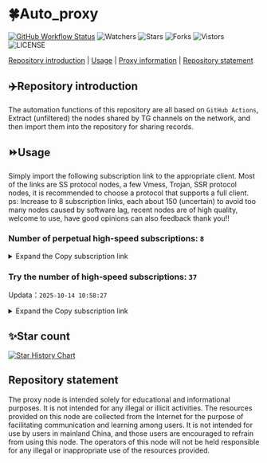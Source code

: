 # 🍀Auto_proxy
[![GitHub Workflow Status](https://img.shields.io/github/actions/workflow/status/PangTouY00/Auto_proxy/main.yml?branch=main)](https://github.com/PangTouY00/Auto_proxy/actions/workflows/main.yml?branch=main) 
![Watchers](https://img.shields.io/github/watchers/w1770946466/Auto_proxy) ![Stars](https://img.shields.io/github/stars/PangTouY00/Auto_proxy) ![Forks](https://img.shields.io/github/forks/w1770946466/Auto_proxy) ![Vistors](https://visitor-badge.laobi.icu/badge?page_id=PangTouY00.Auto_proxy) ![LICENSE](https://img.shields.io/badge/license-CC%20BY--SA%204.0-green.svg)

[Repository introduction](https://github.com/PangTouY00/Auto_proxy#Repositoryintroduction) | [Usage](https://github.com/PangTouY00/Auto_proxy#Usage) | [Proxy information](https://github.com/PangTouY00/Auto_proxy#Proxyinformation) | [Repository statement](https://github.com/PangTouY00/Auto_proxy#Repositorystatement)

## ✈️Repository introduction
The automation functions of this repository are all based on `GitHub Actions`,
Extract (unfiltered) the nodes shared by TG channels on the network, and then import them into the repository for sharing records.

## ⏩Usage
Simply import the following subscription link to the appropriate client. Most of the links are SS protocol nodes, a few Vmess, Trojan, SSR protocol nodes, it is recommended to choose a protocol that supports a full client.
ps: Increase to 8 subscription links, each about 150 (uncertain) to avoid too many nodes caused by software lag, recent nodes are of high quality, welcome to use, have good opinions can also feedback thank you!!

### Number of perpetual high-speed subscriptions: `8`

<details>
  <summary>Expand the Copy subscription link</summary>

  
- [Multiprotocol Base64 encoding](https://raw.githubusercontent.com/PangTouY00/Auto_proxy/main/Long_term_subscription1)
`https://raw.githubusercontent.com/PangTouY00/Auto_proxy/main/Long_term_subscription_num`
`Total number of merge nodes: 298`

- [Multiprotocol Base64 encoding](https://raw.githubusercontent.com/PangTouY00/Auto_proxy/main/Long_term_subscription1)
`https://raw.githubusercontent.com/PangTouY00/Auto_proxy/main/Long_term_subscription1`
`Total number of merge nodes: 38`

- [Multiprotocol Base64 encoding](https://raw.githubusercontent.com/PangTouY00/Auto_proxy/main/Long_term_subscription2)
`https://raw.githubusercontent.com/PangTouY00/Auto_proxy/main/Long_term_subscription2`
`Total number of merge nodes: 38`

- [Multiprotocol Base64 encoding](https://raw.githubusercontent.com/PangTouY00/Auto_proxy/main/Long_term_subscription3)
`https://raw.githubusercontent.com/PangTouY00/Auto_proxy/main/Long_term_subscription3`
`Total number of merge nodes: 38`

- [Multiprotocol Base64 encoding](https://raw.githubusercontent.com/PangTouY00/Auto_proxy/main/Long_term_subscription4)
`https://raw.githubusercontent.com/PangTouY00/Auto_proxy/main/Long_term_subscription4`
`Total number of merge nodes: 38`

- [Multiprotocol Base64 encoding](https://raw.githubusercontent.comPangTouY00/Auto_proxy/main/Long_term_subscription5)
`https://raw.githubusercontent.com/PangTouY00/Auto_proxy/main/Long_term_subscription5`
`Total number of merge nodes: 38`

- [Multiprotocol Base64 encoding](https://raw.githubusercontent.com/PangTouY00/Auto_proxy/main/Long_term_subscription6)
`https://raw.githubusercontent.com/PangTouY00/Auto_proxy/main/Long_term_subscription6`
`Total number of merge nodes: 38`

- [Multiprotocol Base64 encoding](https://raw.githubusercontent.com/PangTouY00/Auto_proxy/main/Long_term_subscription7)
`https://raw.githubusercontent.com/PangTouY00/Auto_proxy/main/Long_term_subscription7`
`Total number of merge nodes: 38`

- [Multiprotocol Base64 encoding](https://raw.githubusercontent.com/PangTouY00/Auto_proxy/main/Long_term_subscription8)
`https://raw.githubusercontent.com/PangTouY00/Auto_proxy/main/Long_term_subscription8`
`Total number of merge nodes: 32`

- [Clash subscription](https://raw.githubusercontent.com/PangTouY00/Auto_proxy/main/Long_term_subscription2.yaml)
`https://raw.githubusercontent.com/PangTouY00/Auto_proxy/main/Long_term_subscription1.yaml`


- [Clash subscription](https://raw.githubusercontent.com/PangTouY00/Auto_proxy/main/Long_term_subscription2.yaml)
`https://raw.githubusercontent.com/PangTouY00/Auto_proxy/main/Long_term_subscription2.yaml`


- [Clash subscription](https://raw.githubusercontent.com/PangTouY00/Auto_proxy/main/Long_term_subscription3.yaml)
`https://raw.githubusercontent.com/PangTouY00/Auto_proxy/main/Long_term_subscription3.yaml`
  
</details>

### Try the number of high-speed subscriptions: `37`
Updata：`2025-10-14 10:58:27`


<details>
  <summary>Expand the Copy subscription link</summary>  











































































































































































































































































































































































































































































































































































































































































































































































































































































































































































































































































































































































































































































































































































































































































































































































































































































































































































































































































































































































































































































































































































































































































































































































































































































































































































































































































































































































































































































































































































































































































































































































































































































































































































































































































































































































































































































































































































































































































































































































































































































































































































































































































































































































































































































































































































































































































































































































































































































































































































































































































































































































































































































































































































































































































































































































































































































































































































































































































































































































































































































































































































































































































































































































































































































































































































































































































































































































































































































































































































































































































































































































































































































































































































































































































































































































































































































































































































































































































































































































































































































































































































































































































































































































































































































































































































































































































































































































































































































































































































































































































































































































































































































































































































































































































































































































































































































































































































































































































































































































































































































































































































































































































































































































































































































































































































































































































































































































































































































































































































































































































































































































































































































































































































































































































































































































































































































































































































































































































































































































































































































































































































































































































































































































































































































































































































































































































































































































































































































































































































































































































































































































































































































































































































































































































































































































































































































































































































































































































































































































































































































































































































































































































































































































































































































































































































































































































































































































































































































































































































































































































































































































































































































































































































































































































































































































































































































































































































































































































































































































































































































































































































































































































































































































































































































































































































































































































































































































































































































































































































































































































































































































































































































































































































































































































































































































































































































































































































































































































































































































































































































































































































































































































































































































































































































































































































































































































































































































































































































































































































































































































































































































































































































































































































































































































































































































































































































































































































































































































































































































































































































































































































































































































































































































































































































































































































































































































































































































































































































































































































































































































































































































































































































































































































































































































































































































































































































































































































































































































































































































































































































































































































































































































































































































































































































































































































































































































































































































































































































































































































































































































































































































































































































































































































































































































































































































































































































































































































































































































































































































































































































































































































































































































































































































































































































































































































































































































































































































































































































































































































































































































































































































































































































































































































































































































































































































































































































































































































>Trial subscription：
`https://jshaha.xxttx.cn/api/v1/client/subscribe?token=80f193e4399fc0c96048f3b07bd59e89`




>Trial subscription：
`https://jsxixi001.xxssx.cn/api/v1/client/subscribe?token=47e383e9efdd809c692a7a8168b44ef5`




>Trial subscription：
`https://xyjs1.buzz/api/v1/client/subscribe?token=55412ece5df4a0483bb69367e1d0faa2`




>Trial subscription：
`https://ylccloud.top/api/v1/client/subscribe?token=5410132d7be1bfe4993f09a84b8a1c8f`




>Trial subscription：
`https://www.eeevpn.com/api/v1/client/subscribe?token=cbf9a34f8492deb70fc5d56e68895193`




>Trial subscription：
`https://xiaoby.com/api/v1/client/subscribe?token=47a57da9dc5af46d815328cd93142fcc`




>Trial subscription：
`https://slianvpn.com/api/v1/client/subscribe?token=51fb6b7b1b2a3d634fd3bc134cefd10d`




>Trial subscription：
`https://user.ivnz.ir/api/v1/client/subscribe?token=6827b9f7fad931d428e1695ba9b54a5a`




>Trial subscription：
`https://dashuai.us/api/v1/client/subscribe?token=d0a5ada0a6abde8741a5e8dac986e1e1`




>Trial subscription：
`https://www.louwangzhiyu.org/api/v1/client/subscribe?token=d937b2701d928a6f0d02ff0478e931fc`




>Trial subscription：
`https://xixixi003.hjsbssbsbsbsbs.sbs/api/v1/client/subscribe?token=b437fd1704d094ebd857bff28b6735ea`




>Trial subscription：
`https://old-v2b.linkedton.com/api/v1/client/subscribe?token=530dabc92930874c57da3fe5f92f62e5`




>Trial subscription：
`http://tinnyrick8888.com/api/v1/client/subscribe?token=21df2f6c3400afd4318e9b08b2fb3dc1`




>Trial subscription：
`https://v2.heiu.me/api/v1/client/subscribe?token=95d63e1506de55f0bfb97e9d339043c3`




>Trial subscription：
`http://107.173.31.17/api/v1/client/subscribe?token=be8aaf0b8ab6be571ea3646ac5016ddc`




>Trial subscription：
`https://gods3.dashicn.buzz/api/v1/client/subscribe?token=ed9fb513c5615141640ce2f15043fb9a`




>Trial subscription：
`https://poiuytrewq.yxt999.cn/api/v1/client/subscribe?token=bc65dc530d82fdd11615323b18478f86`




>Trial subscription：
`https://sufujia.top/api/v1/client/subscribe?token=dbf0f00f485b6935b2580a059c5a50c9`




>Trial subscription：
`https://fs.v2rayse.com/share/20251014/hyox2mmxln.txt`




>Trial subscription：
`https://go.yueyun.de/api/v1/client/subscribe?token=fcfae1b82cb1525db1cb68dcb3b2ece8`




>Trial subscription：
`http://xxxxyyyy.njdjjxjbcbw.icu/api/v1/client/subscribe?token=a45360a9210cbb04df887447e9cca29e`




>Trial subscription：
`https://kingfisher.top/api/v1/client/subscribe?token=2e9b5cc26646742f08c2019b869825bc`




>Trial subscription：
`https://yywhale.com/api/v1/client/subscribe?token=197112c4ecbbce875f94d5cf6a55ab31`




>Trial subscription：
`https://asdfg.njdjjxjbcbw.icu/api/v1/client/subscribe?token=d99eb235df5b9e2e2b2a90bcea8213e1`




>Trial subscription：
`https://slianvpn.top/api/v1/client/subscribe?token=27149111355876120f9d03ba131ab5b6`




>Trial subscription：
`https://xunyungogogo.xyz/api/v1/client/subscribe?token=f09588a57c86ed7347264df5fdfaaf5b`




>Trial subscription：
`https://xyjs1.sbs/api/v1/client/subscribe?token=b62edb45f92b12de56eb3926eedf7c88`




>Trial subscription：
`https://cfvpn.com/api/v1/client/subscribe?token=faf1bea2b12ea5dd11fcf99cbb96f7d0`




>Trial subscription：
`https://multiserver.multiserveradelshoop.com/api/v1/client/subscribe?token=0884c72cbd088a71afd3010fb5097279`




>Trial subscription：
`https://gods2.dashicn.buzz/api/v1/client/subscribe?token=ef51bd6b8df7a2f8d58054bf2e2b0682`




>Trial subscription：
`https://gods4.dashicn.buzz/api/v1/client/subscribe?token=afe247356cea41e9cb128b51bf157d59`




>Trial subscription：
`https://gods1.dashicn.buzz/api/v1/client/subscribe?token=e3399280e7c3a40bd837c395f188ce99`




>Trial subscription：
`https://v2s.ip-ddns.com/api/v1/client/subscribe?token=472ae7b47d0e8d1f15bc0571349c8cad`




>Trial subscription：
`https://tizi8.top/api/v1/client/subscribe?token=fed85eb80fe60a2f53513dced42b55ad`




>Trial subscription：
`https://xyhaha.xxttx.cn/api/v1/client/subscribe?token=efa532ed2a1f02700234b189eff7f2b1`




>Trial subscription：
`https://a.mayi520.shop/api/v1/client/subscribe?token=9cac2fe57bd0ffa11c20e1a4b4f8ccf7`




>Trial subscription：
`https://jshaha.xxssx.cn/api/v1/client/subscribe?token=7edd464daa3e9e11da1462d8a9df3412`



</details>

## ✨Star count
[![Star History Chart](https://api.star-history.com/svg?repos=PangTouY00/Auto_proxy&type=Date)](https://star-history.com/#w1770946466/Auto_proxy&Date)



## Repository statement
The proxy node is intended solely for educational and informational purposes. It is not intended for any illegal or illicit activities. The resources provided on this node are collected from the Internet for the purpose of facilitating communication and learning among users. It is not intended for use by users in mainland China, and those users are encouraged to refrain from using this node. The operators of this node will not be held responsible for any illegal or inappropriate use of the resources provided.
